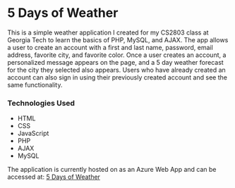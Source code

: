 5 Days of Weather
========================

This is a simple weather application I created for my CS2803 class at Georgia Tech to learn the basics of PHP, MySQL, and AJAX. The app allows a user to create an account with a first and last name, password, email address, favorite city, and favorite color. Once a user creates an account, a personalized message appears on the page, and a 5 day weather forecast for the city they selected also appears. Users who have already created an account can also sign in using their previously created account and see the same functionality.


### Technologies Used 
* HTML
* CSS 
* JavaScript 
* PHP
* AJAX
* MySQL

The application is currently hosted on as an Azure Web App and can be accessed at: [5 Days of Weather](http://weather-app.azurewebsites.net)

